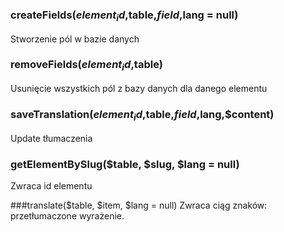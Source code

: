 ### createFields($element_id,$table,$field,$lang = null)

Stworzenie pól w bazie danych

### removeFields($element_id,$table)
Usunięcie wszystkich pól z bazy danych dla danego elementu

### saveTranslation($element_id,$table,$field,$lang,$content)
Update tłumaczenia

### getElementBySlug($table, $slug, $lang = null)
Zwraca id elementu

 ###translate($table, $item, $lang = null)
Zwraca ciąg znaków: przetłumaczone wyrażenie. 